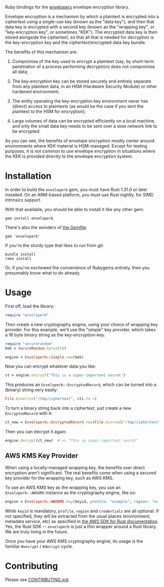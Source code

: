Ruby bindings for the [envelopers](https://github.com/cipherstash/enveloper) envelope encryption library.

Envelope encryption is a mechanism by which a plaintext is encrypted into a ciphertext using a single-use key (known as the "data key"), and then that data key is encrypted with a second key (known as the "wrapping key", or "key-encryption key", or sometimes "KEK").
The encrypted data key is then stored alongside the ciphertext, so that all that is needed for decryption is the key-encryption key and the ciphertext/encrypted data key bundle.

The benefits of this mechanism are:

1. Compromise of the key used to encrypt a plaintext (say, by short-term penetration of a process performing decryption) does not compromise all data;

2. The key-encryption key can be stored securely and entirely separate from any plaintext data, in an HSM (Hardware Security Module) or other hardened environment;

3. The entity operating the key-encryption key environment never has (direct) access to plaintexts (as would be the case if you sent the plaintext to the HSM for encryption);

4. Large volumes of data can be encrypted efficiently on a local machine, and only the small data key needs to be sent over a slow network link to be encrypted.

As you can see, the benefits of envelope encryption mostly center around environments where KEK material is HSM-managed.
Except for testing purposes, it is not common to use envelope encryption in situations where the KEK is provided directly to the envelope encryption system.


# Installation

In order to build the `enveloperb` gem, you must have Rust 1.31.0 or later installed.
On an ARM-based platform, you must use Rust nightly, for SIMD intrinsics support.

With that available, you should be able to install it like any other gem:

    gem install enveloperb

There's also the wonders of [the Gemfile](http://bundler.io):

    gem 'enveloperb'

If you're the sturdy type that likes to run from git:

    bundle install
    rake install

Or, if you've eschewed the convenience of Rubygems entirely, then you
presumably know what to do already.


# Usage

First off, load the library:

```ruby
require "enveloperb"
```

Then create a new cryptography engine, using your choice of wrapping key provider.
For this example, we'll use the "simple" key provider, which takes a 16 byte *binary* string as the key-encryption-key.

```ruby
require "securerandom"
kek = SecureRandom.bytes(16)

engine = Enveloperb::Simple.new(kek)
```

Now you can encrypt whatever data you like:

```ruby
ct = engine.encrypt("This is a super-important secret")
```

This produces an `Enveloperb::EncryptedRecord`, which can be turned into a (binary) string very easily:

```ruby
File.binwrite("/tmp/ciphertext", ct1.to_s)
```

To turn a binary string back into a ciphertext, just create a new `EncryptedRecord` with it:

```ruby
ct_new = Enveloperb::EncryptedRecord.new(File.binread("/tmp/ciphertext"))
```

Then you can decrypt it again:

```ruby
engine.decrypt(ct_new)  # => "This ia super-important secret"
```


## AWS KMS Key Provider

When using a locally-managed wrapping key, the benefits over direct encryption aren't significant.
The real benefits come when using a secured key provider for the wrapping key, such as AWS KMS.

To use an AWS KMS key as the wrapping key, you use an `Enveloperb::AWSKMS` instance as the cryptography engine, like so:

```ruby
engine = Enveloperb::AWSKMS.key(keyid, profile: "example", region: "xx-example-1", credentials: { ... })
```

While `keyid` is mandatory, `profile`, `region` and `credentials` are all optional.
If not specified, they will be extracted from the usual places (environment, metadata service, etc) as specified in [the AWS SDK for Rust documentation](https://docs.aws.amazon.com/sdk-for-rust/latest/dg/credentials.html).
Yes, the Rust SDK -- `enveloperb` is just a thin wrapper around a Rust library.
We are truly living in the future.

Once you have your AWS KMS cryptography engine, its usage is the familiar `#encrypt` / `#decrypt` cycle.


# Contributing

Please see [CONTRIBUTING.md](CONTRIBUTING.md).


